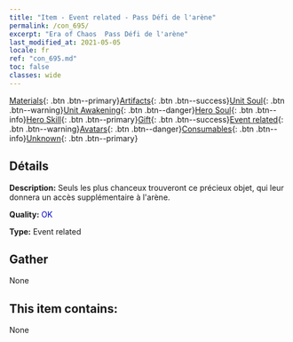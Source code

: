 ```yaml
---
title: "Item - Event related - Pass Défi de l'arène"
permalink: /con_695/
excerpt: "Era of Chaos  Pass Défi de l'arène"
last_modified_at: 2021-05-05
locale: fr
ref: "con_695.md"
toc: false
classes: wide
---
```

 [Materials](/ItemsFR/){: .btn .btn--primary}[Artifacts](/ItemsFR/Artifacts/){: .btn .btn--success}[Unit Soul](/ItemsFR/UnitSoul/){: .btn .btn--warning}[Unit Awakening](/ItemsFR/UnitAwakening/){: .btn .btn--danger}[Hero Soul](/ItemsFR/HeroSoul/){: .btn .btn--info}[Hero Skill](/ItemsFR/HeroSkill/){: .btn .btn--primary}[Gift](/ItemsFR/Gift/){: .btn .btn--success}[Event related](/ItemsFR/Events/){: .btn .btn--warning}[Avatars](/ItemsFR/Avatars/){: .btn .btn--danger}[Consumables](/ItemsFR/Consumables/){: .btn .btn--info}[Unknown](/ItemsFR/Unknown/){: .btn .btn--primary}

## Détails
 **Description:** Seuls les plus chanceux trouveront ce précieux objet, qui leur donnera un accès supplémentaire à l'arène.

 **Quality:** <span style="color: #0000CD">OK</span>

 **Type:** Event related

## Gather

  None

## This item contains:

  None

